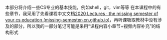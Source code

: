 本部分将介绍一些CS专业的基本技能，例如shell，git，vim等等
在本课程中的有些章节，我采用了先看课程中文文档[2020 Lectures · the missing semester of your cs education (missing-semester-cn.github.io)](https://missing-semester-cn.github.io/2020/)，再听课吸取教材中没有涉及的部分，所以我的一部分笔记可能是采用“课程内容小章节+视频内容补充”的结构形式